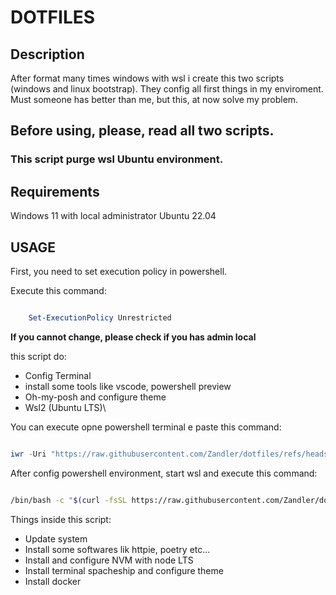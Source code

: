 # DOTFILES



## Description

After format many times windows with wsl i create this two scripts (windows and linux bootstrap). They config all first things in my enviroment. Must someone has better than me, but this, at now solve my problem.



## Before using, please, read all two scripts. 

### This script purge  wsl Ubuntu environment. 


## Requirements
Windows 11 with local administrator
Ubuntu  22.04 

## USAGE

First, you need to set execution policy in powershell.

Execute this command:
```powershell

    Set-ExecutionPolicy Unrestricted

```
**If you cannot change, please check if you has admin local**

this script do: 

- Config Terminal
- install some tools like vscode, powershell preview
- Oh-my-posh and configure theme
- Wsl2 (Ubuntu LTS)\

You can execute opne powershell terminal e paste this command: 

```powershell

iwr -Uri "https://raw.githubusercontent.com/Zandler/dotfiles/refs/heads/main/bootstrap-windows.ps1" -OutFile bootstrap-windows.ps1; .\bootstrap-windows.ps1 

```


After config powershell environment, start wsl and execute this command:

```bash

/bin/bash -c "$(curl -fsSL https://raw.githubusercontent.com/Zandler/dotfiles/refs/heads/main/bootstrap-ubuntu.sh)"

```

Things inside this script:
- Update system
- Install some softwares lik httpie, poetry etc... 
- Install and configure NVM with node LTS 
- Install terminal spacheship and configure theme 
- Install docker 


